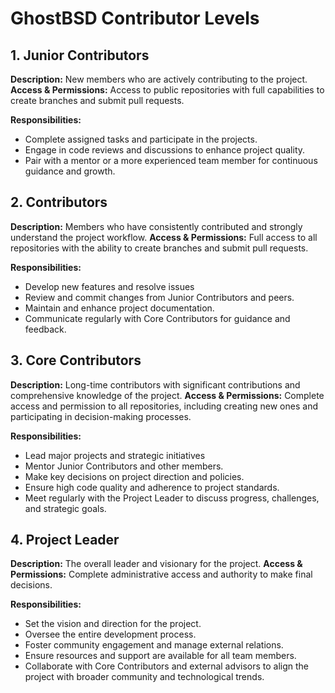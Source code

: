 GhostBSD Contributor Levels
===========================

## 1. Junior Contributors
**Description:** New members who are actively contributing to the project.
**Access & Permissions:** Access to public repositories with full capabilities to create branches and submit pull requests.

**Responsibilities:**
* Complete assigned tasks and participate in the projects.
* Engage in code reviews and discussions to enhance project quality.
* Pair with a mentor or a more experienced team member for continuous guidance and growth.

## 2. Contributors
**Description:** Members who have consistently contributed and strongly understand the project workflow.
**Access & Permissions:** Full access to all repositories with the ability to create branches and submit pull requests.

**Responsibilities:**
* Develop new features and resolve issues
* Review and commit changes from Junior Contributors and peers.
* Maintain and enhance project documentation.
* Communicate regularly with Core Contributors for guidance and feedback.

## 3. Core Contributors

**Description:** Long-time contributors with significant contributions and comprehensive knowledge of the project.
**Access & Permissions:** Complete access and permission to all repositories, including creating new ones and participating in decision-making processes.

**Responsibilities:**
* Lead major projects and strategic initiatives
* Mentor Junior Contributors and other members.
* Make key decisions on project direction and policies.
* Ensure high code quality and adherence to project standards.
* Meet regularly with the Project Leader to discuss progress, challenges, and strategic goals.

## 4. Project Leader
**Description:** The overall leader and visionary for the project.
**Access & Permissions:** Complete administrative access and authority to make final decisions.

**Responsibilities:**
* Set the vision and direction for the project.
* Oversee the entire development process.
* Foster community engagement and manage external relations.
* Ensure resources and support are available for all team members.
* Collaborate with Core Contributors and external advisors to align the project with broader community and technological trends.